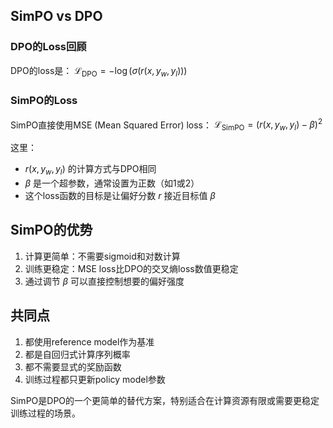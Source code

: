 
## SimPO vs DPO

### DPO的Loss回顾
DPO的loss是：
$\mathcal{L}_\text{DPO} = -\log(\sigma(r(x,y_w,y_l)))$

### SimPO的Loss
SimPO直接使用MSE (Mean Squared Error) loss：
$\mathcal{L}_\text{SimPO} = (r(x,y_w,y_l) - \beta)^2$

这里：
- $r(x,y_w,y_l)$ 的计算方式与DPO相同
- $\beta$ 是一个超参数，通常设置为正数（如1或2）
- 这个loss函数的目标是让偏好分数 $r$ 接近目标值 $\beta$

## SimPO的优势
1. 计算更简单：不需要sigmoid和对数计算
2. 训练更稳定：MSE loss比DPO的交叉熵loss数值更稳定
3. 通过调节 $\beta$ 可以直接控制想要的偏好强度

## 共同点
1. 都使用reference model作为基准
2. 都是自回归式计算序列概率
3. 都不需要显式的奖励函数
4. 训练过程都只更新policy model参数

SimPO是DPO的一个更简单的替代方案，特别适合在计算资源有限或需要更稳定训练过程的场景。